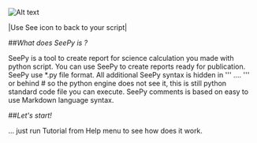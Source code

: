 ![Alt text](x_monty.png)

|Use See icon to back to your script|

##*What does SeePy is ?*

SeePy is a tool to create report for science calculation you made with python script.
You can use SeePy to create reports ready for publication. SeePy use *.py file format.
All additional SeePy syntax is hidden in ''' .... ''' or behind # so the python engine does not see it, this is still python standard code file you can execute. 
SeePy comments is based on easy to use Markdown language syntax.

##*Let's start!*

... just run Tutorial from Help menu to see how does it work.

